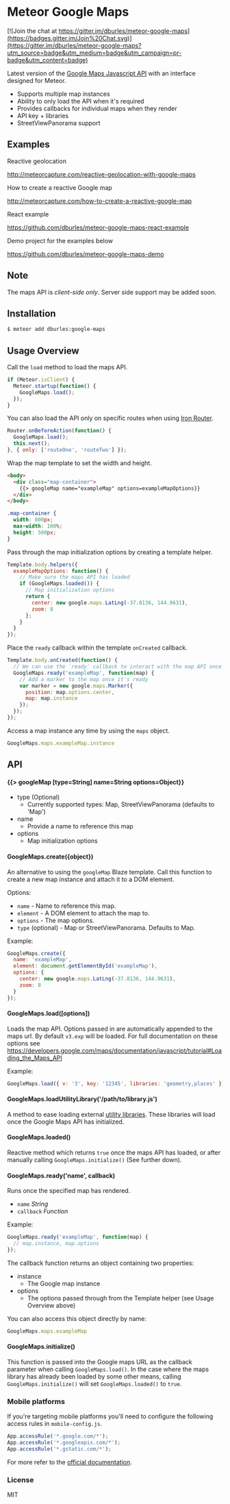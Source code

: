 Meteor Google Maps
==================

[![Join the chat at https://gitter.im/dburles/meteor-google-maps](https://badges.gitter.im/Join%20Chat.svg)](https://gitter.im/dburles/meteor-google-maps?utm_source=badge&utm_medium=badge&utm_campaign=pr-badge&utm_content=badge)

Latest version of the [Google Maps Javascript API](https://developers.google.com/maps/documentation/javascript/tutorial) with an interface designed for Meteor.

- Supports multiple map instances
- Ability to only load the API when it's required
- Provides callbacks for individual maps when they render
- API key + libraries
- StreetViewPanorama support


## Examples

Reactive geolocation

http://meteorcapture.com/reactive-geolocation-with-google-maps

How to create a reactive Google map

http://meteorcapture.com/how-to-create-a-reactive-google-map

React example

https://github.com/dburles/meteor-google-maps-react-example

Demo project for the examples below

https://github.com/dburles/meteor-google-maps-demo

## Note

The maps API is *client-side only*. Server side support may be added soon.

## Installation

```sh
$ meteor add dburles:google-maps
```

## Usage Overview

Call the `load` method to load the maps API.

```js
if (Meteor.isClient) {
  Meteor.startup(function() {
    GoogleMaps.load();
  });
}
```

You can also load the API only on specific routes when using [Iron Router](https://atmospherejs.com/iron/router).

```js
Router.onBeforeAction(function() {
  GoogleMaps.load();
  this.next();
}, { only: ['routeOne', 'routeTwo'] });
```

Wrap the map template to set the width and height.

```html
<body>
  <div class="map-container">
    {{> googleMap name="exampleMap" options=exampleMapOptions}}
  </div>
</body>
```

```css
.map-container {
  width: 800px;
  max-width: 100%;
  height: 500px;
}
```

Pass through the map initialization options by creating a template helper.

```js
Template.body.helpers({
  exampleMapOptions: function() {
    // Make sure the maps API has loaded
    if (GoogleMaps.loaded()) {
      // Map initialization options
      return {
        center: new google.maps.LatLng(-37.8136, 144.9631),
        zoom: 8
      };
    }
  }
});
```

Place the `ready` callback within the template `onCreated` callback.

```js
Template.body.onCreated(function() {
  // We can use the `ready` callback to interact with the map API once the map is ready.
  GoogleMaps.ready('exampleMap', function(map) {
    // Add a marker to the map once it's ready
    var marker = new google.maps.Marker({
      position: map.options.center,
      map: map.instance
    });
  });
});
```

Access a map instance any time by using the `maps` object.

```js
GoogleMaps.maps.exampleMap.instance
```

## API

#### {{> googleMap [type=String] name=String options=Object}}

- type (Optional)
  - Currently supported types: Map, StreetViewPanorama (defaults to 'Map')
- name
  - Provide a name to reference this map
- options
  - Map initialization options

#### GoogleMaps.create({object})

An alternative to using the `googleMap` Blaze template. Call this function to create a new map instance and attach it to a DOM element.

Options:

- `name` - Name to reference this map.
- `element` - A DOM element to attach the map to.
- `options` - The map options.
- `type` (optional) - Map or StreetViewPanorama. Defaults to Map.

Example:

```js
GoogleMaps.create({
  name: 'exampleMap',
  element: document.getElementById('exampleMap'),
  options: {
    center: new google.maps.LatLng(-37.8136, 144.9631),
    zoom: 8
  }
});
```

#### GoogleMaps.load([options])

Loads the map API. Options passed in are automatically appended to the maps url. 
By default `v3.exp` will be loaded. For full documentation on these options see https://developers.google.com/maps/documentation/javascript/tutorial#Loading_the_Maps_API

Example:

```js
GoogleMaps.load({ v: '3', key: '12345', libraries: 'geometry,places' });
```

#### GoogleMaps.loadUtilityLibrary('/path/to/library.js')

A method to ease loading external [utility libraries](https://code.google.com/p/google-maps-utility-library-v3/wiki/Libraries). These libraries will load once the Google Maps API has initialized.

#### GoogleMaps.loaded()

Reactive method which returns `true` once the maps API has loaded, or after manually calling `GoogleMaps.initialize()` (See further down).

#### GoogleMaps.ready('name', callback)

Runs once the specified map has rendered.

- `name` *String*
- `callback` *Function*

Example:

```js
GoogleMaps.ready('exampleMap', function(map) {
  // map.instance, map.options
});
```

The callback function returns an object containing two properties:

- instance
  - The Google map instance
- options
  - The options passed through from the Template helper (see Usage Overview above)

You can also access this object directly by name:

```js
GoogleMaps.maps.exampleMap
```

#### GoogleMaps.initialize()

This function is passed into the Google maps URL as the callback parameter when calling `GoogleMaps.load()`.
In the case where the maps library has already been loaded by some other means, calling `GoogleMaps.initialize()` will set `GoogleMaps.loaded()` to `true`.

### Mobile platforms

If you're targeting mobile platforms you'll need to configure the following access rules in `mobile-config.js`.

```js
App.accessRule('*.google.com/*');
App.accessRule('*.googleapis.com/*');
App.accessRule('*.gstatic.com/*');
```

For more refer to the [official documentation](http://docs.meteor.com/#/full/mobileconfigjs).

### License

MIT
